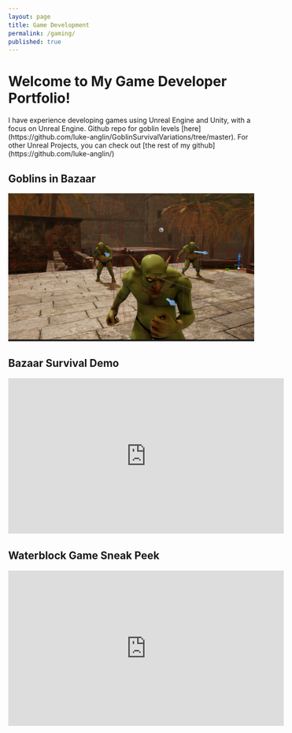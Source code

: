 ```yaml
---
layout: page
title: Game Development
permalink: /gaming/
published: true
---
```


  <h1>Welcome to My Game Developer Portfolio!</h1>
  <p>I have experience developing games using Unreal Engine and Unity, with a focus on Unreal Engine. Github repo for goblin levels [here](https://github.com/luke-anglin/GoblinSurvivalVariations/tree/master). For other Unreal Projects, you can check out [the rest of my github](https://github.com/luke-anglin/)</p>

  <!-- Placeholder for Picture -->
  <div>
    <h2>Goblins in Bazaar</h2>
    <img src="/static/assets/media/GobScreenie.png" alt="Portfolio Screenshot" width="500" height="300">
  </div>

## Bazaar Survival Demo

<iframe width="560" height="315" src="https://www.youtube.com/embed/dXtC9HQwsJI" title="YouTube video player" frameborder="0" allow="accelerometer; autoplay; clipboard-write; encrypted-media; gyroscope; picture-in-picture; web-share" allowfullscreen></iframe>

## Waterblock Game Sneak Peek

<iframe width="560" height="315" src="https://www.youtube.com/embed/JHX6vtWUUV4" title="YouTube video player" frameborder="0" allow="accelerometer; autoplay; clipboard-write; encrypted-media; gyroscope; picture-in-picture; web-share" allowfullscreen></iframe>
